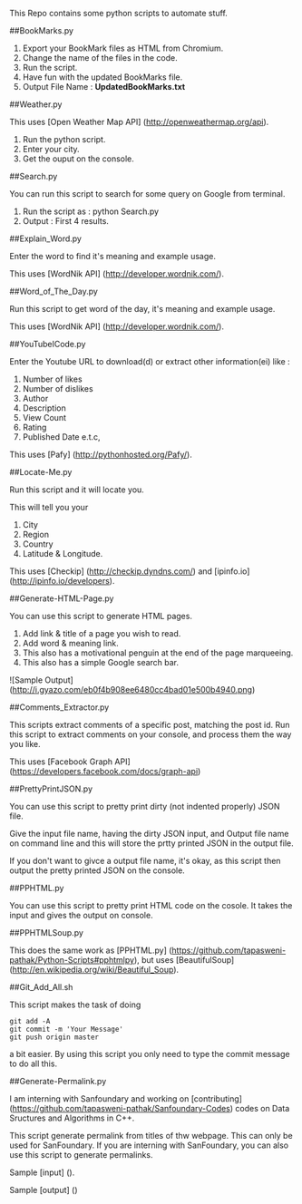 This Repo contains some python scripts to automate stuff.

##BookMarks.py

1. Export your BookMark files as HTML from Chromium. 
2. Change the name of the files in the code. 
3. Run the script.
4. Have fun with the updated BookMarks file. 
5. Output File Name : **UpdatedBookMarks.txt**

##Weather.py

This uses [Open Weather Map API] (http://openweathermap.org/api).

1. Run the python script.
2. Enter your city.
3. Get the ouput on the console.

##Search.py

You can run this script to search for some query on Google from terminal.

1. Run the script as : python Search.py
2. Output : First 4 results.

##Explain_Word.py

Enter the word to find it's meaning and example usage.

This uses [WordNik API] (http://developer.wordnik.com/).

##Word_of_The_Day.py

Run this script to get word of the day, it's meaning and example usage.

This uses [WordNik API] (http://developer.wordnik.com/).

##YouTubeICode.py

Enter the Youtube URL to download(d) or extract other information(ei) like :

1. Number of likes
2. Number of dislikes
3. Author
4. Description
5. View Count
6. Rating 
7. Published Date e.t.c,

This uses [Pafy] (http://pythonhosted.org/Pafy/).

##Locate-Me.py

Run this script and it will locate you. 

This will tell you your 

1. City
2. Region
3. Country
4. Latitude & Longitude.

This uses [Checkip] (http://checkip.dyndns.com/) and [ipinfo.io] (http://ipinfo.io/developers).

##Generate-HTML-Page.py

You can use this script to generate HTML pages. 

1. Add link & title of a page you wish to read.
2. Add word & meaning link.
3. This also has a motivational penguin at the end of the page marqueeing.
4. This also has a simple Google search bar.

![Sample Output] (http://i.gyazo.com/eb0f4b908ee6480cc4bad01e500b4940.png)

##Comments_Extractor.py

This scripts extract comments of a specific post, matching the post id.
Run this script to extract comments on your console, and process them the way you like.

This uses [Facebook Graph API] (https://developers.facebook.com/docs/graph-api)

##PrettyPrintJSON.py

You can use this script to pretty print dirty (not indented properly) JSON file.

Give the input file name, having the dirty JSON input, and Output file name on command line and this will store the prtty printed JSON in the output file.

If you don't want to givce a output file name, it's okay, as this script then output the pretty printed JSON on the console.

##PPHTML.py

You can use this script to pretty print HTML code on the cosole. It takes the input and gives the output on console.

##PPHTMLSoup.py

This does the same work as [PPHTML.py] (https://github.com/tapasweni-pathak/Python-Scripts#pphtmlpy), but uses [BeautifulSoup] (http://en.wikipedia.org/wiki/Beautiful_Soup).

##Git_Add_All.sh

This script makes the task of doing

```
git add -A
git commit -m 'Your Message'
git push origin master

```
a bit easier. By using this script you only need to type the commit message to do all this.

##Generate-Permalink.py

I am interning with Sanfoundary and working on [contributing] (https://github.com/tapasweni-pathak/Sanfoundary-Codes) codes on Data Sructures and Algorithms in C++.

This script generate permalink from titles of thw webpage. This can only be used for SanFoundary. If you are interning with SanFoundary, you can also use this script to generate permalinks. 

Sample [input] ().

Sample [output] ()
